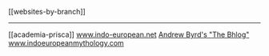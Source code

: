 [[websites-by-branch]]

---

[[academia-prisca]]
www.indo-european.net
[Andrew Byrd's "The Bhlog"](https://blog.as.uky.edu/thebhlog/)
www.indoeuropeanmythology.com